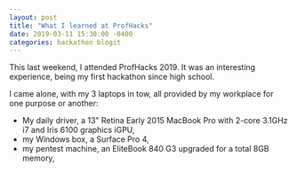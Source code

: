 ```yaml
---
layout: post
title: "What I learned at ProfHacks"
date: 2019-03-11 15:30:00 -0400
categories: hackathon blogit
---
```


This last weekend, I attended ProfHacks 2019. It was an interesting experience, being my first hackathon since high school.

I came alone, with my 3 laptops in tow, all provided by my workplace for one purpose or another:

* My daily driver, a 13" Retina Early 2015 MacBook Pro with 2-core 3.1GHz i7 and Iris 6100 graphics iGPU,
* my Windows box, a Surface Pro 4,
* my pentest machine, an EliteBook 840 G3 upgraded for a total 8GB memory, 
